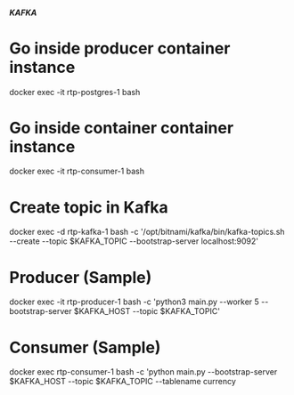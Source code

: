 ##### KAFKA #####
# Go inside producer container instance
docker exec -it rtp-postgres-1 bash

# Go inside container container instance
docker exec -it rtp-consumer-1 bash

# Create topic in Kafka 
docker exec -d rtp-kafka-1 bash -c '/opt/bitnami/kafka/bin/kafka-topics.sh --create --topic $KAFKA_TOPIC --bootstrap-server localhost:9092'

# Producer (Sample)
docker exec -it rtp-producer-1 bash -c 'python3 main.py --worker 5 --bootstrap-server $KAFKA_HOST --topic $KAFKA_TOPIC'

# Consumer (Sample)
docker exec rtp-consumer-1 bash -c 'python main.py --bootstrap-server $KAFKA_HOST --topic $KAFKA_TOPIC --tablename currency